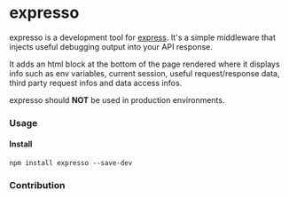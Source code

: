 # expresso

expresso is a development tool for [express](https://github.com/visionmedia/express). It's a simple middleware that
injects useful debugging output into your API response.

It adds an html block at the bottom of the page rendered where it displays info
such as env variables, current session, useful request/response data, third party request infos and data access infos.

expresso should **NOT** be used in production environments.

### Usage

#### Install
`npm install expresso --save-dev`

### Contribution